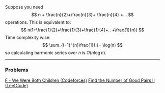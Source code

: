 Suppose you need 
$$
n + \frac{n}{2}+\frac{n}{3}+ \frac{n}{4} +...
$$
operations. This is equivalent to:
$$
n(1+\frac{1}{2}+\frac{1}{3}+\frac{1}{4}+.. +\frac{1}{n})
$$
Time complexity wise:
$$
\sum_{i=1}^{n}\frac{1}{i}= \log(n)
$$
so calculating harmonic series over $n$ is $O(n\log n)$. 

---
### Problems
[F - We Were Both Children (Codeforces)](https://codeforces.com/contest/1850/problem/F)
[Find the Number of Good Pairs II (LeetCode)](https://leetcode.com/problems/find-the-number-of-good-pairs-ii/description/)
